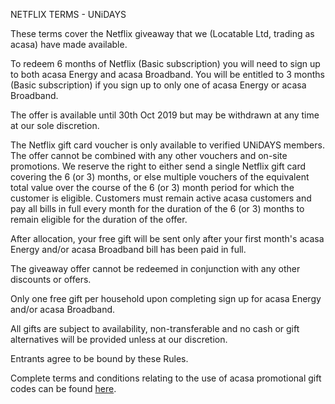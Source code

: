 NETFLIX TERMS - UNiDAYS

These terms cover the Netflix giveaway that we (Locatable Ltd, trading as acasa) have made available.

To redeem 6 months of Netflix (Basic subscription) you will need to sign up to both acasa Energy and acasa Broadband. You will be entitled to 3 months (Basic subscription) if you sign up to only one of acasa Energy or acasa Broadband.

The offer is available until 30th Oct 2019 but may be withdrawn at any time at our sole discretion.

The Netflix gift card voucher is only available to verified UNiDAYS members. The offer cannot be combined with any other vouchers and on-site promotions. We reserve the right to either send a single Netflix gift card covering the 6 (or 3) months, or else multiple vouchers of the equivalent total value over the course of the 6 (or 3) month period for which the customer is eligible. Customers must remain active acasa customers and pay all bills in full every month for the duration of the 6 (or 3) months to remain eligible for the duration of the offer.

After allocation, your free gift will be sent only after your first month's acasa Energy and/or acasa Broadband bill has been paid in full.

The giveaway offer cannot be redeemed in conjunction with any other discounts or offers.

Only one free gift per household upon completing sign up for acasa Energy and/or acasa Broadband.

All gifts are subject to availability, non-transferable and no cash or gift alternatives will be provided unless at our discretion.

Entrants agree to be bound by these Rules.

Complete terms and conditions relating to the use of acasa promotional gift codes can be found [here](https://github.com/locatable/acasa-docs/blob/master/promotional-gift-terms.md).
